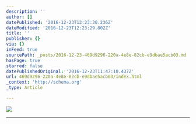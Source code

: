 ```yaml
---
description: ''
author: []
datePublished: '2016-12-23T12:23:30.236Z'
dateModified: '2016-12-23T12:23:29.802Z'
title: ''
publisher: {}
via: {}
inFeed: true
sourcePath: _posts/2016-12-23-469d9296-220a-4e8e-82cb-e9dbae5acb03.md
hasPage: true
starred: false
datePublishedOriginal: '2016-12-23T11:47:10.437Z'
url: 469d9296-220a-4e8e-82cb-e9dbae5acb03/index.html
_context: 'http://schema.org'
_type: Article

---
```

![](https://the-grid-user-content.s3-us-west-2.amazonaws.com/ef8564bb-a64e-40f5-87fd-03afe5bc20f2.png)

---